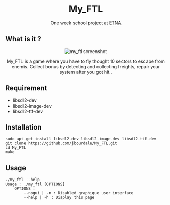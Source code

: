 <div align="center">
<h1 align="center">My_FTL</h1>
<p align="center">One week school project at <a href="http://etna.io/alternance" target="_blank">ETNA</a></p>

<h2 align="left">What is it ?</h2>

<p align="center">
  <img src="http://www.jbourdale.fr/wp-content/uploads/2017/09/Screenshot-from-2017-11-20-13-56-26.png" alt="my_ftl screenshot" align="center"/>
</p>

My_FTL is a game where you have to fly thought 10 sectors to escape from enemis. 
Collect bonus by detecting and collecting freights, repair your
system after you got hit..
</div>
<h2>Requirement</h2>

* libsdl2-dev
* libsdl2-image-dev
* libsdl2-ttf-dev

<h2 align="left">Installation</h2>

```
sudo apt-get install libsdl2-dev libsdl2-image-dev libsdl2-ttf-dev
git clone https://github.com/jbourdale/My_FTL.git
cd My_FTL
make
```
<h2 align="left">Usage</h2>

```
./my_ftl --help
Usage : ./my_ftl [OPTIONS]
	OPTIONS :
		--nogui | -n : Disabled graphique user interface
		--help | -h : Display this page
```
